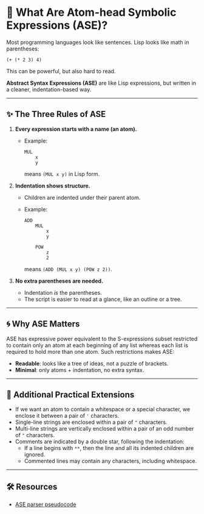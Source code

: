 # 🌱 What Are Atom-head Symbolic Expressions (ASE)?

Most programming languages look like sentences. Lisp looks like math in parentheses:

```
(+ (* 2 3) 4)
```

This can be powerful, but also hard to read.

**Abstract Syntax Expressions (ASE)** are like Lisp expressions, but written in a
cleaner, indentation-based way.

---

## ✨ The Three Rules of ASE

1. **Every expression starts with a name (an atom).**

   * Example:

     ```
     MUL
         x
         y
     ```

     means `(MUL x y)` in Lisp form.

2. **Indentation shows structure.**

   * Children are indented under their parent atom.
   * Example:

     ```
     ADD
         MUL
             x
             y
         
         POW
             z
             2
     ```

     means `(ADD (MUL x y) (POW z 2))`.

3. **No extra parentheses are needed.**

   * Indentation *is* the parentheses.
   * The script is easier to read at a glance, like an outline or a tree.

---

## 🌀 Why ASE Matters

ASE has expressive power equivalent to the S-expressions subset restricted to contain only an
atom at each beginning of any list whereas each list is required to hold more than one atom.
Such restrictions makes ASE:

* **Readable**: looks like a tree of ideas, not a puzzle of brackets.
* **Minimal**: only atoms + indentation, no extra syntax.

---

## 🧰 Additional Practical Extensions

* If we want an atom to contain a whitespace or a special character, we enclose it between a
  pair of `'` characters.
* Single-line strings are enclosed within a pair of `"` characters.
* Multi-line strings are vertically enclosed within a pair of an odd number of `"` characters.
* Comments are indicated by a double star, following the indentation:
  * If a line begins with `**`, then the line and all its indented children are ignored.
  * Commented lines may contain any characters, including whitespace.

---

## 🛠️ Resources

* [ASE parser pseudocode](https://github.com/tearflake/ase/blob/main/src/ase.pseudo)

